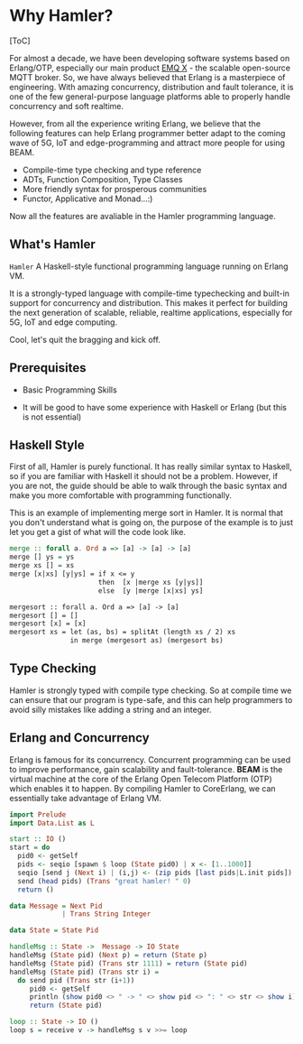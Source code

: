 # Why Hamler?

[ToC]

For almost a decade, we have been developing software systems based on Erlang/OTP, especially our main product [EMQ X](https://github.com/emqx/emqx) - the scalable open-source MQTT broker. So, we have always believed that Erlang is a masterpiece of engineering. With amazing concurrency, distribution and fault tolerance, it is one of the few general-purpose language platforms able to properly handle concurrency and soft realtime.

However, from all the experience writing Erlang, we believe that the following features can help Erlang programmer better adapt to the coming wave of 5G, IoT and edge-programming and attract more people for using BEAM.

- Compile-time type checking and type reference
- ADTs, Function Composition, Type Classes
- More friendly syntax for prosperous communities
- Functor, Applicative and Monad...:)

Now all the features are avaliable in the Hamler programming language.

## What's Hamler

`Hamler`  A Haskell-style functional programming language running on Erlang VM.

It is a strongly-typed language with compile-time typechecking and built-in support for concurrency and distribution. This makes it perfect for building the next generation of scalable, reliable, realtime applications, especially for 5G, IoT and edge computing.

Cool, let's quit the bragging and kick off.

## Prerequisites

- Basic Programming Skills

- It will be good to have some experience with Haskell or Erlang (but this is not essential)

## Haskell Style

First of all, Hamler is purely functional. It has really similar syntax to Haskell, so if you are familiar with Haskell it should not be a problem. However, if you are not, the guide should be able to walk through the basic syntax and make you more comfortable with programming functionally.

This is an example of implementing merge sort in Hamler. It is normal that you don't understand what is going on, the purpose of the example is to just let you get a gist of what will the code look like.

```haskell
merge :: forall a. Ord a => [a] -> [a] -> [a]
merge [] ys = ys
merge xs [] = xs
merge [x|xs] [y|ys] = if x <= y
                      then  [x |merge xs [y|ys]]
                      else  [y |merge [x|xs] ys]

mergesort :: forall a. Ord a => [a] -> [a]
mergesort [] = []
mergesort [x] = [x]
mergesort xs = let (as, bs) = splitAt (length xs / 2) xs
               in merge (mergesort as) (mergesort bs)
```

## Type Checking

Hamler is strongly typed with compile type checking. So at compile time we can ensure that our program is type-safe, and this can help programmers to avoid silly mistakes like adding a string and an integer.

## Erlang and Concurrency

Erlang is famous for its concurrency. Concurrent programming can be used to improve performance, gain scalability and fault-tolerance. **BEAM** is the virtual machine at the core of the Erlang Open Telecom Platform (OTP) which enables it to happen. By compiling Hamler to CoreErlang, we can essentially take advantage of Erlang VM.

```haskell
import Prelude
import Data.List as L

start :: IO ()
start = do
  pid0 <- getSelf
  pids <- seqio [spawn $ loop (State pid0) | x <- [1..1000]]
  seqio [send j (Next i) | (i,j) <- (zip pids [last pids|L.init pids]) ]
  send (head pids) (Trans "great hamler! " 0)
  return ()

data Message = Next Pid
             | Trans String Integer

data State = State Pid

handleMsg :: State ->  Message -> IO State
handleMsg (State pid) (Next p) = return (State p)
handleMsg (State pid) (Trans str 1111) = return (State pid)
handleMsg (State pid) (Trans str i) =
  do send pid (Trans str (i+1))
     pid0 <- getSelf
     println (show pid0 <> " -> " <> show pid <> ": " <> str <> show i)
     return (State pid)

loop :: State -> IO ()
loop s = receive v -> handleMsg s v >>= loop
```
